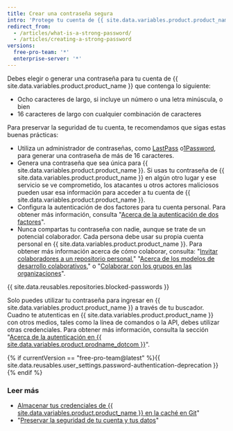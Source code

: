 ```yaml
---
title: Crear una contraseña segura
intro: 'Protege tu cuenta de {{ site.data.variables.product.product_name }} con una contraseña segura y única usando un administrador de contraseñas.'
redirect_from:
  - /articles/what-is-a-strong-password/
  - /articles/creating-a-strong-password
versions:
  free-pro-team: '*'
  enterprise-server: '*'
---
```


Debes elegir o generar una contraseña para tu cuenta de {{ site.data.variables.product.product_name }} que contenga lo siguiente:
- Ocho caracteres de largo, si incluye un número o una letra minúscula, o bien
- 16 caracteres de largo con cualquier combinación de caracteres

Para preservar la seguridad de tu cuenta, te recomendamos que sigas estas buenas prácticas:
- Utiliza un administrador de contraseñas, como [LastPass](https://lastpass.com/) o[1Password](https://1password.com/), para generar una contraseña de más de 16 caracteres.
- Genera una contraseña que sea única para {{ site.data.variables.product.product_name }}. Si usas tu contraseña de {{ site.data.variables.product.product_name }} en algún otro lugar y ese servicio se ve comprometido, los atacantes u otros actores maliciosos pueden usar esa información para acceder a tu cuenta de {{ site.data.variables.product.product_name }}.
- Configura la autenticación de dos factores para tu cuenta personal. Para obtener más información, consulta "[Acerca de la autenticación de dos factores](/articles/about-two-factor-authentication)".
- Nunca compartas tu contraseña con nadie, aunque se trate de un potencial colaborador. Cada persona debe usar su propia cuenta personal en {{ site.data.variables.product.product_name }}. Para obtener más información acerca de cómo colaborar, consulta: "[Invitar colaboradores a un repositorio personal](/articles/inviting-collaborators-to-a-personal-repository)," "[Acerca de los modelos de desarrollo colaborativos](/articles/about-collaborative-development-models/)," o "[Colaborar con los grupos en las organizaciones](/articles/collaborating-with-groups-in-organizations/)".

{{ site.data.reusables.repositories.blocked-passwords }}

Solo puedes utilizar tu contraseña para ingresar en {{ site.data.variables.product.product_name }} a través de tu buscador. Cuadno te atutenticas en {{ site.data.variables.product.product_name }} con otros medios, tales como la línea de comandos o la API, debes utilizar otras credenciales. Para obtener más información, consulta la sección "[Acerca de la autenticación en {{ site.data.variables.product.prodname_dotcom }}](/github/authenticating-to-github/about-authentication-to-github)".

{% if currentVersion == "free-pro-team@latest" %}{{ site.data.reusables.user_settings.password-authentication-deprecation }}{% endif %}

### Leer más

- [Almacenar tus credenciales de {{ site.data.variables.product.product_name }} en la caché en Git](/github/using-git/caching-your-github-credentials-in-git/)"
- "[Preservar la seguridad de tu cuenta y tus datos](/articles/keeping-your-account-and-data-secure/)"
